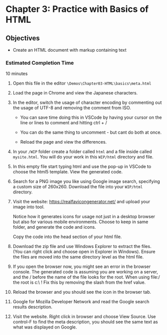 # Chapter 3: Practice with Basics of HTML 

## Objectives
* Create an HTML document with markup containing text

### Estimated Completion Time 
10 minutes

1. Open this file in the editor `\Demos\Chapter03-HTML\basics\meta.html`

1. Load the page in Chrome and view the Japanese characters.

1. In the editor, switch the usage of character encoding by commenting out the usage of UTF-8 and removing the comment from ISO. 

    * You can save time doing this in VSCode by having your cursor on the line or lines to comment and hitting ctrl + /

    * You can do the same thing to uncomment - but cant do both at once.

    * Reload the page and view the differences.

1. In your `/WIP` folder create a folder called `html` and a file inside called `mysite.html`. You will do your work in this `WIP/html` directory and file.

1. In this empty file start typing html and use the pop-up in VSCode to choose the html5 template. View the generated code.

1. Search for a PNG image you like using Google image search, specifying a custom size of 260x260. Download the file into your `WIP/html` directory.

1. Visit the website: https://realfavicongenerator.net/ and upload your image into tool. 

    Notice how it generates icons for usage not just in a desktop browser but also for various mobile environments. Choose to keep in same folder, and generate the code and icons.

    Copy the code into the head section of your html file.

1. Download the zip file and use Windows Explorer to extract the files. (You can right click and choose open in Explorer in Windows). Ensure the files are moved into the same directory level as the html file.

1. If you open the browser now, you might see an error in the browser console. The generated code is assuming you are working on a server, and the / before the name of the file looks for the root. When using file:/ the root is c:\ !  Fix this by removing the slash from the href value.

1. Reload the browser and you should see the icon in the browser tab.

1. Google for Mozilla Developer Network and read the Google search results description.

1. Visit the website. Right click in browser and choose View Source.  Use control-F to find the meta description, you should see the same text as what was displayed on Google.  
